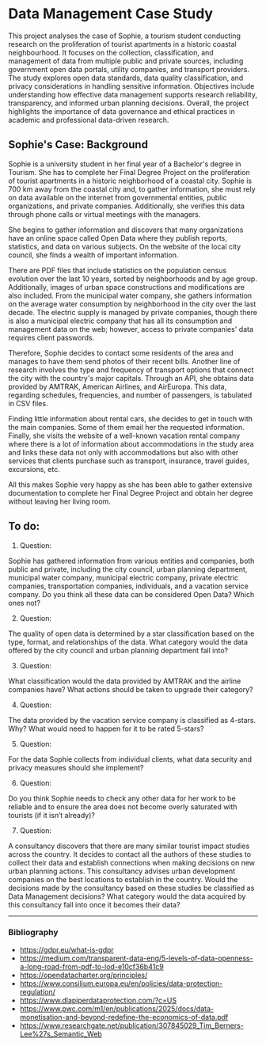# Data Management Case Study

This project analyses the case of Sophie, a tourism student conducting research on the proliferation of tourist apartments in a historic coastal neighbourhood. It focuses on the collection, classification, and management of data from multiple public and private sources, including government open data portals, utility companies, and transport providers. The study explores open data standards, data quality classification, and privacy considerations in handling sensitive information. Objectives include understanding how effective data management supports research reliability, transparency, and informed urban planning decisions. Overall, the project highlights the importance of data governance and ethical practices in academic and professional data-driven research.

## Sophie's Case: Background
Sophie is a university student in her final year of a Bachelor's degree in Tourism. She has to complete her Final Degree Project on the proliferation of tourist apartments in a historic neighborhood of a coastal city. Sophie is 700 km away from the coastal city and, to gather information, she must rely on data available on the internet from governmental entities, public organizations, and private companies. Additionally, she verifies this data through phone calls or virtual meetings with the managers.
 
She begins to gather information and discovers that many organizations have an online space called Open Data where they publish reports, statistics, and data on various subjects. On the website of the local city council, she finds a wealth of important information.
 
There are PDF files that include statistics on the population census evolution over the last 10 years, sorted by neighborhoods and by age group. Additionally, images of urban space constructions and modifications are also included. From the municipal water company, she gathers information on the average water consumption by neighborhood in the city over the last decade. The electric supply is managed by private companies, though there is also a municipal electric company that has all its consumption and management data on the web; however, access to private companies' data requires client passwords.
 
Therefore, Sophie decides to contact some residents of the area and manages to have them send photos of their recent bills. Another line of research involves the type and frequency of transport options that connect the city with the country's major capitals. Through an API, she obtains data provided by AMTRAK, American Airlines, and AirEuropa. This data, regarding schedules, frequencies, and number of passengers, is tabulated in CSV files.
 
Finding little information about rental cars, she decides to get in touch with the main companies. Some of them email her the requested information. Finally, she visits the website of a well-known vacation rental company where there is a lot of information about accommodations in the study area and links these data not only with accommodations but also with other services that clients purchase such as transport, insurance, travel guides, excursions, etc.
 
All this makes Sophie very happy as she has been able to gather extensive documentation to complete her Final Degree Project and obtain her degree without leaving her living room.

## To do:

1. Question:

Sophie has gathered information from various entities and companies, both public and private, including the city council, urban planning department, municipal water company, municipal electric company, private electric companies, transportation companies, individuals, and a vacation service company. Do you think all these data can be considered Open Data? Which ones not?
 
2. Question:

The quality of open data is determined by a star classification based on the type, format, and relationships of the data. What category would the data offered by the city council and urban planning department fall into?

3. Question:
   
What classification would the data provided by AMTRAK and the airline companies have? What actions should be taken to upgrade their category?

4. Question:
   
The data provided by the vacation service company is classified as 4-stars. Why? What would need to happen for it to be rated 5-stars?
 
5. Question:

For the data Sophie collects from individual clients, what data security and privacy measures should she implement?
 
6. Question:

Do you think Sophie needs to check any other data for her work to be reliable and to ensure the area does not become overly saturated with tourists (if it isn’t already)?
 
7. Question:

A consultancy discovers that there are many similar tourist impact studies across the country. It decides to contact all the authors of these studies to collect their data and establish connections when making decisions on new urban planning actions. This consultancy advises urban development companies on the best locations to establish in the country. Would the decisions made by the consultancy based on these studies be classified as Data Management decisions? What category would the data acquired by this consultancy fall into once it becomes their data?

------------
### Bibliography

- https://gdpr.eu/what-is-gdpr
- https://medium.com/transparent-data-eng/5-levels-of-data-openness-a-long-road-from-pdf-to-lod-e10cf36b41c9
- https://opendatacharter.org/principles/
- https://www.consilium.europa.eu/en/policies/data-protection-regulation/
- https://www.dlapiperdataprotection.com/?c=US
- https://www.pwc.com/m1/en/publications/2025/docs/data-monetisation-and-beyond-redefine-the-economics-of-data.pdf
- https://www.researchgate.net/publication/307845029_Tim_Berners-Lee%27s_Semantic_Web
